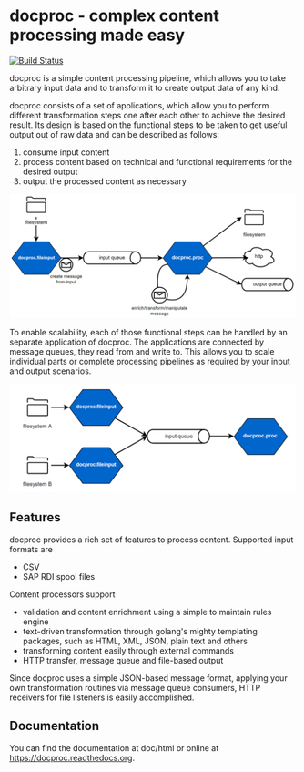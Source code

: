 # docproc - complex content processing made easy

[![Build Status](https://travis-ci.org/marcusva/docproc.svg?branch=master)](https://travis-ci.org/marcusva/docproc)

docproc is a simple content processing pipeline, which allows you to take
arbitrary input data and to transform it to create output data of any kind.

docproc consists of a set of applications, which allow you to perform different
transformation steps one after each other to achieve the desired result. Its
design is based on the functional steps to be taken to get useful output out of
raw data and can be described as follows:

1. consume input content
2. process content based on technical and functional requirements for the
   desired output
3. output the processed content as necessary

![Simple docproc processing layout](https://github.com/marcusva/docproc/blob/master/doc/images/docproc_simple.png "Simple docproc processing layout")

To enable scalability, each of those functional steps can be handled by an
separate application of docproc. The applications are connected by message
queues, they read from and write to. This allows you to scale individual parts
or complete processing pipelines as required by your input and output scenarios.

![Scaled file input, processing and output scenarios](https://github.com/marcusva/docproc/blob/master/doc/images/docproc_scenarios.gif "Scaled file input, processing and output scenarios")

## Features

docproc provides a rich set of features to process content. Supported input
formats are

* CSV
* SAP RDI spool files

Content processors support

* validation and content enrichment using a simple to maintain rules engine
* text-driven transformation through golang's mighty templating packages, such
  as HTML, XML, JSON, plain text and others
* transforming content easily through external commands
* HTTP transfer, message queue and file-based output

Since docproc uses a simple JSON-based message format, applying your own
transformation routines via message queue consumers, HTTP receivers for file
listeners is easily accomplished.

## Documentation

You can find the documentation at doc/html or online at
https://docproc.readthedocs.org.
